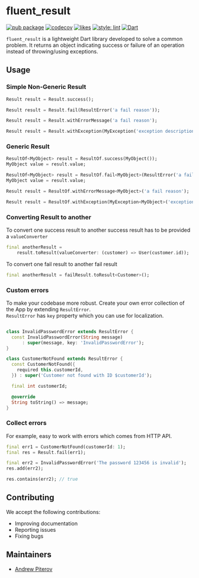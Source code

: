 # fluent_result


[![pub package](https://img.shields.io/pub/v/fluent_result.svg?label=fluent_result&color=blue)](https://pub.dev/packages/fluent_result)
[![codecov](https://codecov.io/gh/AndrewPiterov/fluent_result/branch/main/graph/badge.svg?token=VM9LTJXGQS)](https://codecov.io/gh/AndrewPiterov/fluent_result)
[![likes](https://badges.bar/fluent_result/likes)](https://pub.dev/packages/fluent_result/score)
[![style: lint](https://img.shields.io/badge/style-lint-4BC0F5.svg)](https://pub.dev/packages/lint)
[![Dart](https://github.com/AndrewPiterov/fluent_result/actions/workflows/dart.yml/badge.svg)](https://github.com/AndrewPiterov/fluent_result/actions/workflows/dart.yml)

`fluent_result` is a lightweight Dart library developed to solve a common problem. It returns an object indicating success or failure of an operation instead of throwing/using exceptions.

## Usage

### Simple Non-Generic Result

```dart
Result result = Result.success();
```

```dart
Result result = Result.fail(ResultError('a fail reason'));
```

```dart
Result result = Result.withErrorMessage('a fail reason');
```

```dart
Result result = Result.withException(MyException('exception description'));
```

### Generic Result

```dart
ResultOf<MyObject> result = ResultOf.success(MyObject());
MyObject value = result.value;
```

```dart
ResultOf<MyObject> result = ResultOf.fail<MyObject>(ResultError('a fail reason'));
MyObject value = result.value;
```

```dart
Result result = ResultOf.withErrorMessage<MyObject>('a fail reason');
```

```dart
Result result = ResultOf.withException(MyException<MyObject>('exception description'));
```

### Converting Result to another

To convert one success result to another success result has to be provided a `valueConverter`

```dart
final anotherResult =
    result.toResult(valueConverter: (customer) => User(customer.id));
```

To convert one fail result to another fail result

```dart
final anotherResult = failResult.toResult<Customer>();
```

### Custom errors

To make your codebase more robust. Create your own error collection of the App by extending `ResultError`. \
`ResultError` has `key` property which you can use for localization.

```dart

class InvalidPasswordError extends ResultError {
  const InvalidPasswordError(String message)
      : super(message, key: 'InvalidPasswordError');
}

class CustomerNotFound extends ResultError {
  const CustomerNotFound({
    required this.customerId,
  }) : super('Customer not found with ID $customerId');

  final int customerId;

  @override
  String toString() => message;
}
```

### Collect errors

For example, easy to work with errors which comes from HTTP API.

```dart
final err1 = CustomerNotFound(customerId: 1);
final res = Result.fail(err1);

final err2 = InvalidPasswordError('The password 123456 is invalid');
res.add(err2);

res.contains(err2); // true
```

## Contributing

We accept the following contributions:

* Improving documentation
* Reporting issues
* Fixing bugs

## Maintainers

* [Andrew Piterov](mailto:piterov1990@gmail.com?subject=[GitHub]%20Source%20Dart%20fluent_result)
